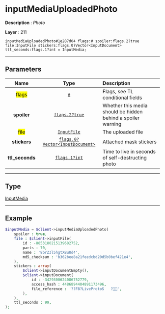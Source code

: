 # inputMediaUploadedPhoto

**Description** : *Photo*

**Layer** : 211

```tl
inputMediaUploadedPhoto#1e287d04 flags:# spoiler:flags.2?true file:InputFile stickers:flags.0?Vector<InputDocument> ttl_seconds:flags.1?int = InputMedia;
```

---

## Parameters

| Name | Type | Description |
| :---: | :---: | :--- |
| <mark>flags</mark> | [`#`](type/#) | Flags, see TL conditional fields |
| **spoiler** | [`flags.2?true`](type/true) | Whether this media should be hidden behind a spoiler warning |
| <mark>file</mark> | [`InputFile`](type/InputFile) | The uploaded file |
| **stickers** | [`flags.0?Vector<InputDocument>`](type/InputDocument) | Attached mask stickers |
| **ttl_seconds** | [`flags.1?int`](type/int) | Time to live in seconds of self-destructing photo |

---

## Type

[InputMedia](type/InputMedia)

---

## Example

```php
$inputMedia = $client->inputMediaUploadedPhoto(
	spoiler : true,
	file : $client->inputFile(
		id : -8853180215139682752,
		parts : 70,
		name : '8brZ3l5hgtXBuUd4',
		md5_checksum : 'b362bee8a21feedcbd20d5b0bef421e4',
	),
	stickers : array(
		$client->inputDocumentEmpty(),
		$client->inputDocument(
			id : -3429300624086752779,
			access_hash : 4486894404891173496,
			file_reference : '??F8?LiveProtoS	?',
		),
	),
	ttl_seconds : 99,
);
```